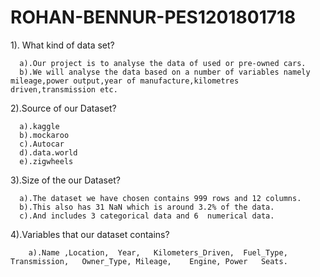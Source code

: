 # ROHAN-BENNUR-PES1201801718

1). What kind of data set?

      a).Our project is to analyse the data of used or pre-owned cars.
      b).We will analyse the data based on a number of variables namely mileage,power output,year of manufacture,kilometres driven,transmission etc.

  2).Source of our Dataset?

      a).kaggle 
      b).mockaroo
      c).Autocar
      d).data.world
      e).zigwheels

  3).Size of the our Dataset?

      a).The dataset we have chosen contains 999 rows and 12 columns.
      b).This also has 31 NaN which is around 3.2% of the data. 
      c).And includes 3 categorical data and 6  numerical data.

  4).Variables that our dataset contains?

      	a).Name	,Location,	Year,	Kilometers_Driven,	Fuel_Type,	Transmission,	Owner_Type,	Mileage,	Engine,	Power	Seats.
